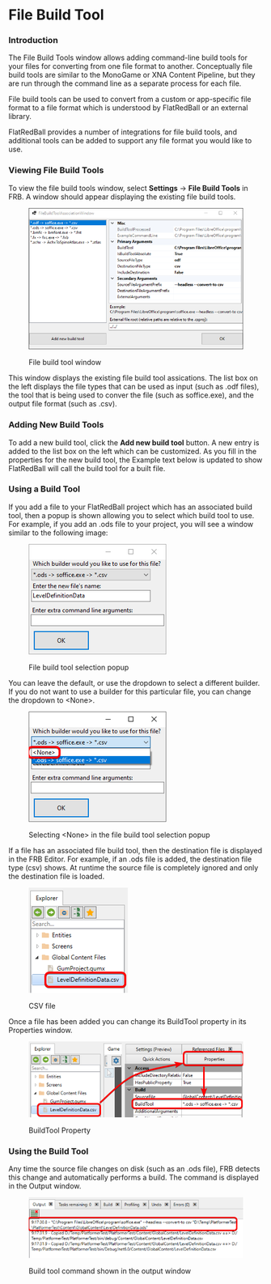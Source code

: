 # File Build Tool

### Introduction

The File Build Tools window allows adding command-line build tools for your files for converting from one file format to another. Conceptually file build tools are similar to the MonoGame or XNA Content Pipeline, but they are run through the command line as a separate process for each file.

File build tools can be used to convert from a custom or app-specific file format to a file format which is understood by FlatRedBall or an external library.

FlatRedBall provides a number of integrations for file build tools, and additional tools can be added to support any file format you would like to use.

### Viewing File Build Tools

To view the file build tools window, select **Settings** -> **File Build Tools** in FRB. A window should appear displaying the existing file build tools.

<figure><img src="../../.gitbook/assets/image (1) (1) (1) (1) (1) (1) (1) (1) (1) (1) (1) (1) (1) (1) (1) (1) (1) (1) (1) (1) (1) (1) (1) (1) (1) (1) (1) (1) (1) (1) (1) (1) (1) (1) (1).png" alt=""><figcaption><p>File build tool window</p></figcaption></figure>

This window displays the existing file build tool assications. The list box on the left displays the file types that can be used as input (such as .odf files), the tool that is being used to conver the file (such as soffice.exe), and the output file format (such as .csv).

### Adding New Build Tools

To add a new build tool, click the **Add new build tool** button. A new entry is added to the list box on the left which can be customized. As you fill in the properties for the new build tool, the Example text below is updated to show FlatRedBall will call the build tool for a built file.

### Using a Build Tool

If you add a file to your FlatRedBall project which has an associated build tool, then a popup is shown allowing you to select which build tool to use. For example, if you add an .ods file to your project, you will see a window similar to the following image:

<figure><img src="../../.gitbook/assets/image (1) (1) (1) (1) (1) (1) (1) (1) (1) (1) (1) (1) (1) (1) (1) (1) (1) (1) (1) (1) (1) (1) (1) (1) (1) (1) (1) (1) (1) (1) (1) (1) (1) (1) (1) (1).png" alt=""><figcaption><p>File build tool selection popup</p></figcaption></figure>

You can leave the default, or use the dropdown to select a different builder. If you do not want to use a builder for this particular file, you can change the dropdown to \<None>.

<figure><img src="../../.gitbook/assets/image (2) (1) (1) (1) (1) (1) (1) (1) (1) (1) (1) (1) (1) (1) (1) (1) (1) (1) (1) (1) (1).png" alt=""><figcaption><p>Selecting &#x3C;None> in the file build tool selection popup</p></figcaption></figure>

If a file has an associated file build tool, then the destination file is displayed in the FRB Editor. For example, if an .ods file is added, the destination file type (csv) shows. At runtime the source file is completely ignored and only the destination file is loaded.

<figure><img src="../../.gitbook/assets/image (5) (1) (1) (1) (1) (1) (1).png" alt=""><figcaption><p>CSV file</p></figcaption></figure>

Once a file has been added you can change its BuildTool property in its Properties window.

<figure><img src="../../.gitbook/assets/image (3) (1) (1) (1) (1) (1) (1) (1) (1) (1) (1) (1).png" alt=""><figcaption><p>BuildTool Property</p></figcaption></figure>

### Using the Build Tool

Any time the source file changes on disk (such as an .ods file), FRB detects this change and automatically performs a build. The command is displayed in the Output window.

<figure><img src="../../.gitbook/assets/image (85).png" alt=""><figcaption><p>Build tool command shown in the output window</p></figcaption></figure>
